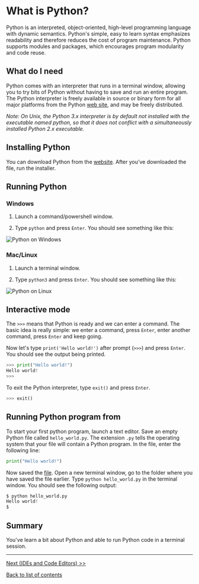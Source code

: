 # What is Python?

Python is an interpreted, object-oriented, high-level programming language with dynamic semantics. Python's simple, easy to learn syntax emphasizes readability and therefore reduces the cost of program maintenance. Python supports modules and packages, which encourages program modularity and code reuse.


## What do I need

Python comes with an interpreter that runs in a terminal window, allowing you to try bits of Python without having to save and run an entire program. The Python interpreter is freely available in source or binary form for all major platforms from the Python [web site](https://www.python.org/), and may be freely distributed. 

*Note: On Unix, the Python 3.x interpreter is by default not installed with the executable named python, so that it does not conflict with a simultaneously installed Python 2.x executable.*


## Installing Python
You can download Python from the [website](https://www.python.org/downloads/). After you’ve downloaded the file, run the installer.


## Running Python

### Windows
1. Launch a command/powershell window.

2. Type `python` and press `Enter`. You should see something like this:

![Python on Windows]()


### Mac/Linux
1. Launch a terminal window. 

2. Type `python3` and press `Enter`. You should see something like this:

![Python on Linux](https://github.com/colinat/Python/blob/main/media/python_terminal.png)


## Interactive mode
The `>>>` means that Python is ready and we can enter a command. The basic idea is really simple: we enter a command, press `Enter`, enter another command, press `Enter` and keep going.

Now let's type `print('Hello world!')` after prompt (`>>>`) and press `Enter`. You should see the output being printed.

```python
>>> print("Hello world!")
Hello world!
>>> 
```

To exit the Python interpreter, type `exit()` and press `Enter`. 

```python
>>> exit()
```


## Running Python program from

To start your first python program, launch a text editor. Save an empty Python file called `hello_world.py`. The extension `.py` tells the operating system that your file will contain a Python program. In the file, enter the following line:

```python
print("Hello world!")
```

Now saved the [file](https://github.com/colinat/Python/blob/main/examples/hello_world.py). Open a new terminal window, go to the folder where you have saved the file earlier. 
Type `python hello_world.py` in the terminal window. You should see the following output:

```python
$ python hello_world.py 
Hello world!
$
```



## Summary

You've learn a bit about Python and able to run Python code in a terminal session. 

---

[Next (IDEs and Code Editors) >>](https://github.com/colinat/Python/blob/main/basics/ides-and-code-editors.md)

[Back to list of contents](https://github.com/colinat/Python)



